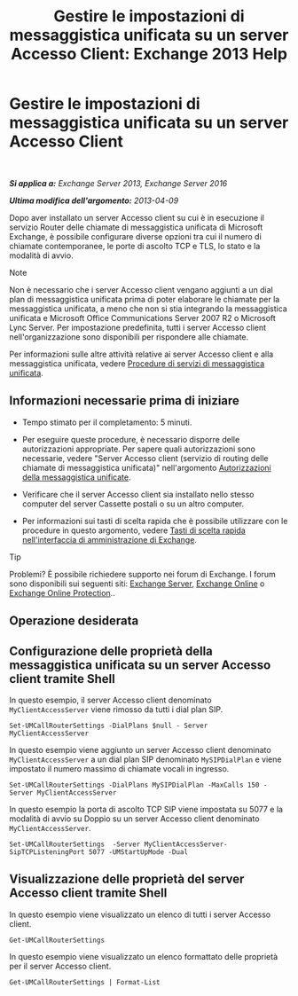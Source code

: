 ﻿---
title: 'Gestire le impostazioni di messaggistica unificata su un server Accesso Client: Exchange 2013 Help'
TOCTitle: Gestire le impostazioni di messaggistica unificata su un server Accesso Client
ms:assetid: 08667911-fa86-404e-84b1-65cedd94d579
ms:mtpsurl: https://technet.microsoft.com/it-it/library/JJ673507(v=EXCHG.150)
ms:contentKeyID: 50555535
ms.date: 05/22/2018
mtps_version: v=EXCHG.150
ms.translationtype: MT
---

# Gestire le impostazioni di messaggistica unificata su un server Accesso Client

 

_**Si applica a:** Exchange Server 2013, Exchange Server 2016_

_**Ultima modifica dell'argomento:** 2013-04-09_

Dopo aver installato un server Accesso client su cui è in esecuzione il servizio Router delle chiamate di messaggistica unificata di Microsoft Exchange, è possibile configurare diverse opzioni tra cui il numero di chiamate contemporanee, le porte di ascolto TCP e TLS, lo stato e la modalità di avvio.


> [!NOTE]
> Non è necessario che i server Accesso client vengano aggiunti a un dial plan di messaggistica unificata prima di poter elaborare le chiamate per la messaggistica unificata, a meno che non si stia integrando la messaggistica unificata e Microsoft Office Communications Server 2007 R2 o Microsoft Lync Server. Per impostazione predefinita, tutti i server Accesso client nell'organizzazione sono disponibili per rispondere alle chiamate.



Per informazioni sulle altre attività relative ai server Accesso client e alla messaggistica unificata, vedere [Procedure di servizi di messaggistica unificata](um-services-procedures-exchange-2013-help.md).

## Informazioni necessarie prima di iniziare

  - Tempo stimato per il completamento: 5 minuti.

  - Per eseguire queste procedure, è necessario disporre delle autorizzazioni appropriate. Per sapere quali autorizzazioni sono necessarie, vedere "Server Accesso client (servizio di routing delle chiamate di messaggistica unificata)" nell'argomento [Autorizzazioni della messaggistica unificate](unified-messaging-permissions-exchange-2013-help.md).

  - Verificare che il server Accesso client sia installato nello stesso computer del server Cassette postali o su un altro computer.

  - Per informazioni sui tasti di scelta rapida che è possibile utilizzare con le procedure in questo argomento, vedere [Tasti di scelta rapida nell'interfaccia di amministrazione di Exchange](keyboard-shortcuts-in-the-exchange-admin-center-exchange-online-protection-help.md).


> [!TIP]
> Problemi? È possibile richiedere supporto nei forum di Exchange. I forum sono disponibili sui seguenti siti: <A href="https://go.microsoft.com/fwlink/p/?linkid=60612">Exchange Server</A>, <A href="https://go.microsoft.com/fwlink/p/?linkid=267542">Exchange Online</A> o <A href="https://go.microsoft.com/fwlink/p/?linkid=285351">Exchange Online Protection</A>..



## Operazione desiderata

## Configurazione delle proprietà della messaggistica unificata su un server Accesso client tramite Shell

In questo esempio, il server Accesso client denominato `MyClientAccessServer` viene rimosso da tutti i dial plan SIP.

    Set-UMCallRouterSettings -DialPlans $null - Server MyClientAccessServer

In questo esempio viene aggiunto un server Accesso client denominato `MyClientAccessServer` a un dial plan SIP denominato `MySIPDialPlan` e viene impostato il numero massimo di chiamate vocali in ingresso.

    Set-UMCallRouterSettings -DialPlans MySIPDialPlan -MaxCalls 150 -Server MyClientAccessServer

In questo esempio la porta di ascolto TCP SIP viene impostata su 5077 e la modalità di avvio su Doppio su un server Accesso client denominato `MyClientAccessServer`.

    Set-UMCallRouterSettings  -Server MyClientAccessServer-SipTCPListeningPort 5077 -UMStartUpMode -Dual 

## Visualizzazione delle proprietà del server Accesso client tramite Shell

In questo esempio viene visualizzato un elenco di tutti i server Accesso client.

    Get-UMCallRouterSettings

In questo esempio viene visualizzato un elenco formattato delle proprietà per il server Accesso client.

    Get-UMCallRouterSettings | Format-List


